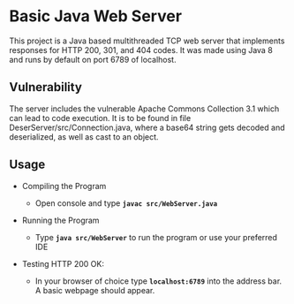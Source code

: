 # Basic Java Web Server

This project is a Java based multithreaded TCP web server that implements responses for HTTP 200, 301, and 404 codes.
It was made using Java 8 and runs by default on port 6789 of localhost.


## Vulnerability

The server includes the vulnerable Apache Commons Collection 3.1 which can lead to code execution.
It is to be found in file DeserServer/src/Connection.java, where a base64 string gets decoded and deserialized, as well as cast to an object.

## Usage

- Compiling the Program

    - Open console and type **`javac src/WebServer.java`**

- Running the Program

    - Type **`java src/WebServer`** to run the program or use your preferred IDE

- Testing HTTP 200 OK:

    - In your browser of choice type **`localhost:6789`** into the address bar.
    A basic webpage should appear.
